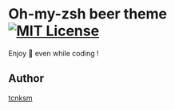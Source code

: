 Oh-my-zsh beer theme [![MIT License](http://img.shields.io/badge/license-MIT-blue.svg?style=flat)](https://github.com/tcnksm/oh-my-zsh-beer-theme/blob/master/LICENCE)
====

Enjoy :beer: even while coding !

## Author

[tcnksm](https://github.com/tcnksm)
